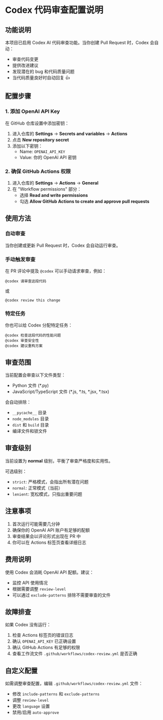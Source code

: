 # Codex 代码审查配置说明

## 功能说明

本项目已启用 Codex AI 代码审查功能。当你创建 Pull Request 时，Codex 会自动：
- 审查代码变更
- 提供改进建议
- 发现潜在的 bug 和代码质量问题
- 当代码质量良好时自动回复 👍

## 配置步骤

### 1. 添加 OpenAI API Key

在 GitHub 仓库设置中添加密钥：

1. 进入仓库的 **Settings** → **Secrets and variables** → **Actions**
2. 点击 **New repository secret**
3. 添加以下密钥：
   - Name: `OPENAI_API_KEY`
   - Value: 你的 OpenAI API 密钥

### 2. 确保 GitHub Actions 权限

1. 进入仓库的 **Settings** → **Actions** → **General**
2. 在 "Workflow permissions" 部分：
   - 选择 **Read and write permissions**
   - 勾选 **Allow GitHub Actions to create and approve pull requests**

## 使用方法

### 自动审查
当你创建或更新 Pull Request 时，Codex 会自动运行审查。

### 手动触发审查
在 PR 评论中提及 `@codex` 可以手动请求审查，例如：
```
@codex 请审查这段代码
```

或
```
@codex review this change
```

### 特定任务
你也可以给 Codex 分配特定任务：
```
@codex 检查这段代码的性能问题
@codex 审查安全性
@codex 建议重构方案
```

## 审查范围

当前配置会审查以下文件类型：
- Python 文件 (*.py)
- JavaScript/TypeScript 文件 (*.js, *.ts, *.jsx, *.tsx)

会自动排除：
- `__pycache__` 目录
- `node_modules` 目录
- `dist` 和 `build` 目录
- 编译文件和锁文件

## 审查级别

当前设置为 **normal** 级别，平衡了审查严格度和实用性。

可选级别：
- `strict`: 严格模式，会指出所有潜在问题
- `normal`: 正常模式（当前）
- `lenient`: 宽松模式，只指出重要问题

## 注意事项

1. 首次运行可能需要几分钟
2. 确保你的 OpenAI API 账户有足够的配额
3. 审查结果会以评论形式出现在 PR 中
4. 你可以在 Actions 标签页查看详细日志

## 费用说明

使用 Codex 会消耗 OpenAI API 配额。建议：
- 监控 API 使用情况
- 根据需要调整 `review-level`
- 可以通过 `exclude-patterns` 排除不需要审查的文件

## 故障排查

如果 Codex 没有运行：
1. 检查 Actions 标签页的错误日志
2. 确认 `OPENAI_API_KEY` 已正确设置
3. 确认 GitHub Actions 有足够的权限
4. 查看工作流文件 `.github/workflows/codex-review.yml` 是否正确

## 自定义配置

如需调整审查配置，编辑 `.github/workflows/codex-review.yml` 文件：
- 修改 `include-patterns` 和 `exclude-patterns`
- 调整 `review-level`
- 更改 `language` 设置
- 禁用/启用 `auto-approve`

